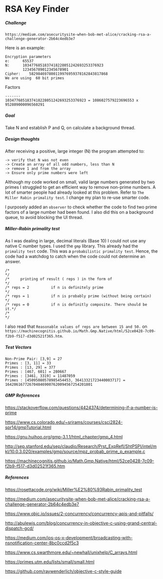 # RSA Key Finder
##### Challenge
`https://medium.com/asecuritysite-when-bob-met-alice/cracking-rsa-a-challenge-generator-2b64c4edb3e7`

Here is an example:
```
Encryption parameters
e:      65537
N:      1034776851837418228051242693253376923
        123456789012345678901
Cipher:    582984697800119976959378162843817868
We are using  60 bit primes
```
Factors
```
-------
1034776851837418228051242693253376923 = 1086027579223696553 x 952809000096560291
```
##### Goal
Take N and establish P and Q, on calculate a background thread.
##### Design thoughts
After receiving a positive, large integer (N) the program attempted to:
```
-> verify that N was not even
-> Create an array of all odd numbers, less than N
-> remove 1 and from the array
-> Ensure only prime numbers were left
```
Although my code worked on small, valid large numbers generated by two primes I struggled to get an efficient way to remove non-prime numbers.  A lot of smarter people had already looked at this problem.  Refer to `The Miller Rabin primality test`.  I change my plan to re-use smarter code.

I purposely added an `observer` to check whether the code to find two prime factors of a large number had been found.  I also did this on a background queue, to avoid blocking the UI thread.
##### Miller–Rabin primality test
As I was dealing in large, decimal literals (Base 10) I could not use any native C number types.  I used the `gmp` library.  This already had the `primality test` code.  This was a `probabilistic primality test`.  Hence, the code had a watchdog to catch when the code could not determine an answer.
```
/*                                                                   */
/*     printing of result ( reps ) in the form of                    */
/* reps = 2          if n is definitely prime                        */
/* reps = 1          if n is probably prime (without being certain)  */
/* reps = 0          if n is definitly composite. There should be it.*/
/*            
*/
```
I also read that `Reasonable values of reps are between 15 and 50.` on `https://machinecognitis.github.io/Math.Gmp.Native/html/52ce0428-7c09-f2b9-f517-d3d02521f365.htm`.

##### Test Vectors
```
Non-Prime Pair: [3,9] = 27
Primes : [3, 11] = 33
Primes : [13, 29] = 377
Primes : [467, 601] = 280667
Primes : [3461, 3319] = 11487059
Primes : [45095080578985454453, 36413321723440003717] = 1642061677267048469007620094567254201801

```
##### GMP References

https://stackoverflow.com/questions/4424374/determining-if-a-number-is-prime

https://www.cs.colorado.edu/~srirams/courses/csci2824-spr14/gmpTutorial.html

https://gnu.huihoo.org/gmp-3.1.1/html_chapter/gmp_4.html

http://sep.stanford.edu/sep/claudio/Research/Prst_ExpRefl/ShtPSPI/intel/mkl/10.0.3.020/examples/gmp/source/mpz_probab_prime_p_example.c

https://machinecognitis.github.io/Math.Gmp.Native/html/52ce0428-7c09-f2b9-f517-d3d02521f365.htm

##### References

https://rosettacode.org/wiki/Miller%E2%80%93Rabin_primality_test

https://medium.com/asecuritysite-when-bob-met-alice/cracking-rsa-a-challenge-generator-2b64c4edb3e7

https://www.objc.io/issues/2-concurrency/concurrency-apis-and-pitfalls/

http://abulewis.com/blog/concurrency-in-objective-c-using-grand-central-dispatch-gcd/

https://medium.com/ios-os-x-development/broadcasting-with-nsnotification-center-8bc0ccd2f5c3

https://www.cs.swarthmore.edu/~newhall/unixhelp/C_arrays.html

https://primes.utm.edu/lists/small/small.html

https://github.com/raywenderlich/objective-c-style-guide
